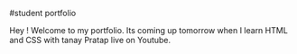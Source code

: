 #student portfolio

Hey ! Welcome to my portfolio.
Its coming up tomorrow when I learn HTML and CSS with tanay Pratap live on Youtube.
